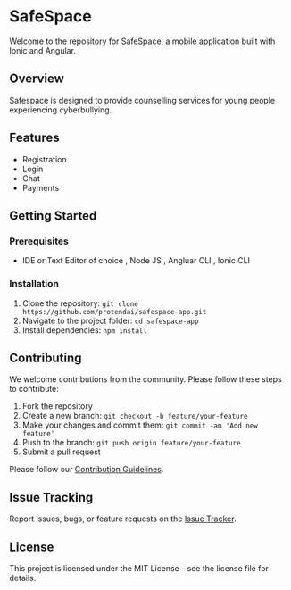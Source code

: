 # SafeSpace

Welcome to the repository for SafeSpace, a mobile application built with Ionic and Angular.

## Overview

Safespace is designed to provide counselling services for young people experiencing cyberbullying.

## Features

- Registration
- Login
- Chat
- Payments

## Getting Started

### Prerequisites

- IDE or Text Editor of choice , Node JS , Angluar CLI , Ionic CLI

### Installation

1. Clone the repository: `git clone https://github.com/protendai/safespace-app.git`
2. Navigate to the project folder: `cd safespace-app`
3. Install dependencies: `npm install`

## Contributing

We welcome contributions from the community. Please follow these steps to contribute:

1. Fork the repository
2. Create a new branch: `git checkout -b feature/your-feature`
3. Make your changes and commit them: `git commit -am 'Add new feature'`
4. Push to the branch: `git push origin feature/your-feature`
5. Submit a pull request

Please follow our [Contribution Guidelines](CONTRIBUTING.md).

## Issue Tracking

Report issues, bugs, or feature requests on the [Issue Tracker](https://github.com/protendai/safespace-app/issues).

## License

This project is licensed under the MIT License - see the license file for details.

